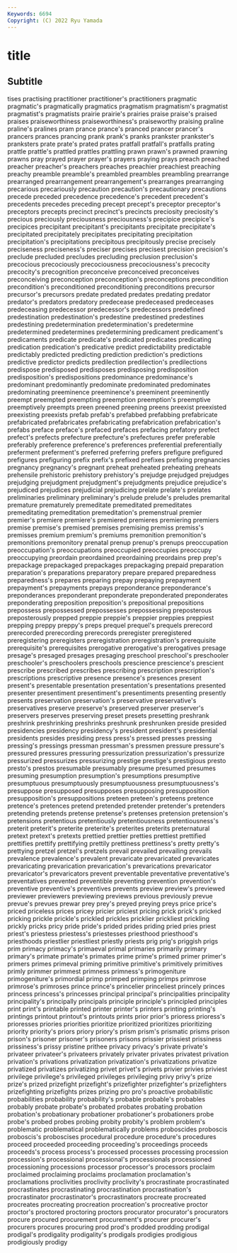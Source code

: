 ```yaml
---
Keywords: 6694
Copyright: (C) 2022 Ryu Yamada
---
```



# title

## Subtitle
tises practising practitioner practitioner's practitioners pragmatic pragmatic's pragmatically pragmatics
pragmatism pragmatism's pragmatist pragmatist's pragmatists prairie prairie's prairies praise praise's
praised praises praiseworthiness praiseworthiness's praiseworthy praising praline praline's pralines pram
prance prance's pranced prancer prancer's prancers prances prancing prank prank's
pranks prankster prankster's pranksters prate prate's prated prates pratfall pratfall's
pratfalls prating prattle prattle's prattled prattles prattling prawn prawn's prawned
prawning prawns pray prayed prayer prayer's prayers praying prays preach
preached preacher preacher's preachers preaches preachier preachiest preaching preachy preamble
preamble's preambled preambles preambling prearrange prearranged prearrangement prearrangement's prearranges prearranging
precarious precariously precaution precaution's precautionary precautions precede preceded precedence precedence's
precedent precedent's precedents precedes preceding precept precept's preceptor preceptor's preceptors
precepts precinct precinct's precincts preciosity preciosity's precious preciously preciousness preciousness's
precipice precipice's precipices precipitant precipitant's precipitants precipitate precipitate's precipitated precipitately
precipitates precipitating precipitation precipitation's precipitations precipitous precipitously precise precisely preciseness
preciseness's preciser precises precisest precision precision's preclude precluded precludes precluding
preclusion preclusion's precocious precociously precociousness precociousness's precocity precocity's precognition preconceive
preconceived preconceives preconceiving preconception preconception's preconceptions precondition precondition's preconditioned preconditioning
preconditions precursor precursor's precursors predate predated predates predating predator predator's
predators predatory predecease predeceased predeceases predeceasing predecessor predecessor's predecessors predefined
predestination predestination's predestine predestined predestines predestining predetermination predetermination's predetermine predetermined
predetermines predetermining predicament predicament's predicaments predicate predicate's predicated predicates predicating
predication predication's predicative predict predictability predictable predictably predicted predicting prediction
prediction's predictions predictive predictor predicts predilection predilection's predilections predispose predisposed
predisposes predisposing predisposition predisposition's predispositions predominance predominance's predominant predominantly predominate
predominated predominates predominating preeminence preeminence's preeminent preeminently preempt preempted preempting
preemption preemption's preemptive preemptively preempts preen preened preening preens preexist
preexisted preexisting preexists prefab prefab's prefabbed prefabbing prefabricate prefabricated prefabricates
prefabricating prefabrication prefabrication's prefabs preface preface's prefaced prefaces prefacing prefatory
prefect prefect's prefects prefecture prefecture's prefectures prefer preferable preferably preference
preference's preferences preferential preferentially preferment preferment's preferred preferring prefers prefigure
prefigured prefigures prefiguring prefix prefix's prefixed prefixes prefixing pregnancies pregnancy
pregnancy's pregnant preheat preheated preheating preheats prehensile prehistoric prehistory prehistory's
prejudge prejudged prejudges prejudging prejudgment prejudgment's prejudgments prejudice prejudice's prejudiced
prejudices prejudicial prejudicing prelate prelate's prelates preliminaries preliminary preliminary's prelude
prelude's preludes premarital premature prematurely premeditate premeditated premeditates premeditating premeditation
premeditation's premenstrual premier premier's premiere premiere's premiered premieres premiering premiers
premise premise's premised premises premising premiss premiss's premisses premium premium's
premiums premonition premonition's premonitions premonitory prenatal prenup prenup's prenups preoccupation
preoccupation's preoccupations preoccupied preoccupies preoccupy preoccupying preordain preordained preordaining preordains
prep prep's prepackage prepackaged prepackages prepackaging prepaid preparation preparation's preparations
preparatory prepare prepared preparedness preparedness's prepares preparing prepay prepaying prepayment
prepayment's prepayments prepays preponderance preponderance's preponderances preponderant preponderate preponderated preponderates
preponderating preposition preposition's prepositional prepositions prepossess prepossessed prepossesses prepossessing preposterous
preposterously prepped preppie preppie's preppier preppies preppiest prepping preppy preppy's
preps prequel prequel's prequels prerecord prerecorded prerecording prerecords preregister preregistered
preregistering preregisters preregistration preregistration's prerequisite prerequisite's prerequisites prerogative prerogative's prerogatives
presage presage's presaged presages presaging preschool preschool's preschooler preschooler's preschoolers
preschools prescience prescience's prescient prescribe prescribed prescribes prescribing prescription prescription's
prescriptions prescriptive presence presence's presences present present's presentable presentation presentation's
presentations presented presenter presentiment presentiment's presentiments presenting presently presents preservation
preservation's preservative preservative's preservatives preserve preserve's preserved preserver preserver's preservers
preserves preserving preset presets presetting preshrank preshrink preshrinking preshrinks preshrunk
preshrunken preside presided presidencies presidency presidency's president president's presidential presidents
presides presiding press press's pressed presses pressing pressing's pressings pressman
pressman's pressmen pressure pressure's pressured pressures pressuring pressurization pressurization's pressurize
pressurized pressurizes pressurizing prestige prestige's prestigious presto presto's prestos presumable
presumably presume presumed presumes presuming presumption presumption's presumptions presumptive presumptuous
presumptuously presumptuousness presumptuousness's presuppose presupposed presupposes presupposing presupposition presupposition's presuppositions
preteen preteen's preteens pretence pretence's pretences pretend pretended pretender pretender's
pretenders pretending pretends pretense pretense's pretenses pretension pretension's pretensions pretentious
pretentiously pretentiousness pretentiousness's preterit preterit's preterite preterite's preterites preterits preternatural
pretext pretext's pretexts prettied prettier pretties prettiest prettified prettifies prettify
prettifying prettily prettiness prettiness's pretty pretty's prettying pretzel pretzel's pretzels
prevail prevailed prevailing prevails prevalence prevalence's prevalent prevaricate prevaricated prevaricates
prevaricating prevarication prevarication's prevarications prevaricator prevaricator's prevaricators prevent preventable preventative
preventative's preventatives prevented preventible preventing prevention prevention's preventive preventive's preventives
prevents preview preview's previewed previewer previewers previewing previews previous previously
prevue prevue's prevues prewar prey prey's preyed preying preys price
price's priced priceless prices pricey pricier priciest pricing prick prick's
pricked pricking prickle prickle's prickled prickles pricklier prickliest prickling prickly
pricks pricy pride pride's prided prides priding pried pries priest
priest's priestess priestess's priestesses priesthood priesthood's priesthoods priestlier priestliest priestly
priests prig prig's priggish prigs prim primacy primacy's primaeval primal
primaries primarily primary primary's primate primate's primates prime prime's primed
primer primer's primers primes primeval priming primitive primitive's primitively primitives
primly primmer primmest primness primness's primogeniture primogeniture's primordial primp primped
primping primps primrose primrose's primroses prince prince's princelier princeliest princely
princes princess princess's princesses principal principal's principalities principality principality's principally
principals principle principle's principled principles print print's printable printed printer
printer's printers printing printing's printings printout printout's printouts prints prior
prior's prioress prioress's prioresses priories priorities prioritize prioritized prioritizes prioritizing
priority priority's priors priory priory's prism prism's prismatic prisms prison
prison's prisoner prisoner's prisoners prisons prissier prissiest prissiness prissiness's prissy
pristine prithee privacy privacy's private private's privateer privateer's privateers privately
privater privates privatest privation privation's privations privatization privatization's privatizations privatize
privatized privatizes privatizing privet privet's privets privier privies priviest privilege
privilege's privileged privileges privileging privy privy's prize prize's prized prizefight
prizefight's prizefighter prizefighter's prizefighters prizefighting prizefights prizes prizing pro pro's
proactive probabilistic probabilities probability probability's probable probable's probables probably probate
probate's probated probates probating probation probation's probationary probationer probationer's probationers
probe probe's probed probes probing probity probity's problem problem's problematic
problematical problematically problems proboscides proboscis proboscis's proboscises procedural procedure procedure's
procedures proceed proceeded proceeding proceeding's proceedings proceeds proceeds's process process's
processed processes processing procession procession's processional processional's processionals processioned processioning
processions processor processor's processors proclaim proclaimed proclaiming proclaims proclamation proclamation's
proclamations proclivities proclivity proclivity's procrastinate procrastinated procrastinates procrastinating procrastination procrastination's
procrastinator procrastinator's procrastinators procreate procreated procreates procreating procreation procreation's procreative
proctor proctor's proctored proctoring proctors procurator procurator's procurators procure procured
procurement procurement's procurer procurer's procurers procures procuring prod prod's prodded
prodding prodigal prodigal's prodigality prodigality's prodigals prodigies prodigious prodigiously prodigy
